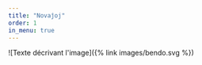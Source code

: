 ```yaml
---
title: "Novaĵoj"
order: 1
in_menu: true
---
```

![Texte décrivant l'image]({% link images/bendo.svg %}) 